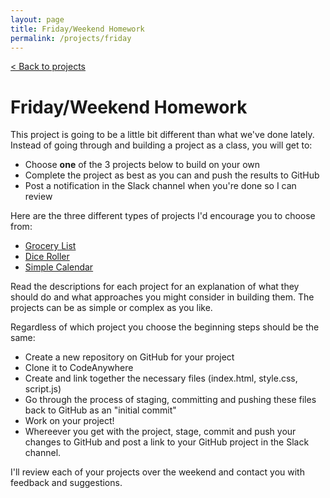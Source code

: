```yaml
---
layout: page
title: Friday/Weekend Homework
permalink: /projects/friday
---
```


[< Back to projects](/projects)

# Friday/Weekend Homework

This project is going to be a little bit different than what we've done lately. Instead of going through and building a project as a class, you will get to:

- Choose **one** of the 3 projects below to build on your own
- Complete the project as best as you can and push the results to GitHub
- Post a notification in the Slack channel when you're done so I can review

Here are the three different types of projects I'd encourage you to choose from:

- [Grocery List ](/projects/grocery-list)
- [Dice Roller](/projects/dice-roller)
- [Simple Calendar](/projects/simple-calendar)

Read the descriptions for each project for an explanation of what they should do and what approaches you might consider in building them. The projects can be as simple or complex as you like.

Regardless of which project you choose the beginning steps should be the same:

- Create a new repository on GitHub for your project
- Clone it to CodeAnywhere
- Create and link together the necessary files (index.html, style.css, script.js)
- Go through the process of staging, committing and pushing these files back to GitHub as an "initial commit"
- Work on your project!
- Whereever you get with the project, stage, commit and push your changes to GitHub and post a link to your GitHub project in the Slack channel.

I'll review each of your projects over the weekend and contact you with feedback and suggestions.






